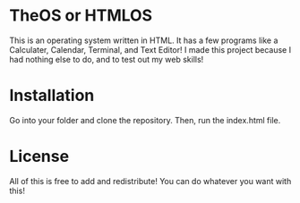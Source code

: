 # TheOS or HTMLOS
This is an operating system written in HTML. It has a few programs like a Calculater, Calendar, Terminal, and Text Editor! I made this project because I had nothing else to do, and to test out my web skills!

# Installation
Go into your folder and clone the repository. Then, run the index.html file.

# License
All of this is free to add and redistribute! You can do whatever you want with this!